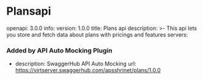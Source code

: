 # Plansapi
openapi: 3.0.0
info:
  version: 1.0.0
  title: Plans api
  description: >-
    This api lets you store and fetch data about plans with pricings and features
servers:
  ### Added by API Auto Mocking Plugin
  - description: SwaggerHub API Auto Mocking
    url: https://virtserver.swaggerhub.com/apsshrinet/plans/1.0.0

